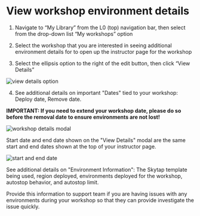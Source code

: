 # View workshop environment details


1. Navigate to “My Library” from the L0 (top) navigation bar, then select from the drop-down list “My workshops” option

2. Select the workshop that you are interested in seeing additional environment details for to open up the instructor page for the workshop

3. Select the ellipsis option to the right of the edit button, then click “View Details” 

![view details option](https://github.com/IBM/itz-support-public/blob/main/IBM-Technology-Zone/IBM-Technology-Zone-Runbooks/Images/WM-details-view.png)

4. See additional details on important "Dates" tied to your workshop: Deploy date, Remove date.

**IMPORTANT: If you need to extend your workshop date, please do so before the removal date to ensure environments are not lost!** 

![workshop details modal](https://github.com/IBM/itz-support-public/blob/main/IBM-Technology-Zone/IBM-Technology-Zone-Runbooks/Images/workshop-details-modal.png)

Start date and end date shown on the "View Details" modal are the same start and end dates shown at the top of your instructor page. 

![start and end date](https://github.com/IBM/itz-support-public/blob/main/IBM-Technology-Zone/IBM-Technology-Zone-Runbooks/Images/wm-start-end-date.png)

See additional details on "Environment Information": The Skytap template being used, region deployed, environments deployed for the workshop, autostop behavior, and autostop limit.

Provide this information to support team if you are having issues with any environments during your workshop so that they can provide investigate the issue quickly.

